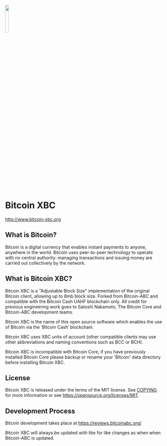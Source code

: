 <img src="https://user-images.githubusercontent.com/30542935/29334926-f6192d3e-8200-11e7-8f86-fb1ca0c2835c.jpg" width="15%"></img> 

Bitcoin XBC
===========

http://www.bitcoin-xbc.org

What is Bitcoin?
----------------

Bitcoin is a digital currency that enables instant payments to
anyone, anywhere in the world. Bitcoin uses peer-to-peer technology to operate
with no central authority: managing transactions and issuing money are carried
out collectively by the network.

What is Bitcoin XBC?
--------------------

Bitcoin XBC is a "Adjustable Block Size" implementation of the original Bitcoin client, allowing up to 8mb block size. Forked from Bitcoin-ABC and compatible with the Bitcoin Cash UAHF blockchain only. All credit for previous engineering work goes to Satoshi Nakamoto, The Bitcoin Core and Bitcoin-ABC development teams.

Bitcoin XBC is the name of this open source software which enables the use of Bitcoin via the ‘Bitcoin Cash’ blockchain.

Bitcoin XBC uses XBC units of account (other compatible clients may use other abbreviations and naming conventions such as BCC or BCH).

Bitcoin XBC is incompatible with Bitcoin Core, if you have previously installed Bitcoin Core please backup or rename your 'Bitcoin' data directory before installing Bitcoin XBC.

License
-------

Bitcoin XBC is released under the terms of the MIT license. See [COPYING](COPYING) for more
information or see https://opensource.org/licenses/MIT.

Development Process
-------------------

Bitcoin development takes place at https://reviews.bitcoinabc.org/

Bitcoin XBC will always be updated with like for like changes as when when Bitcoin-ABC is updated.
